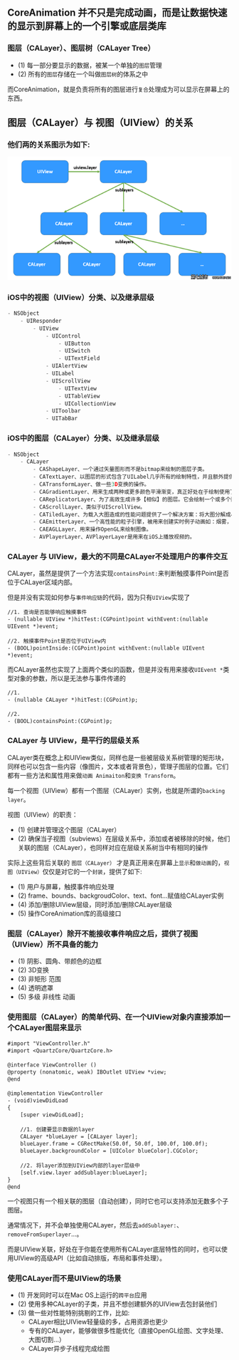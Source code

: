 

## CoreAnimation 并不只是完成动画，而是让数据快速的显示到屏幕上的一个引擎或底层类库


### 图层（CALayer）、图层树（CALayer Tree）

- (1) 每一部分要显示的数据，被某一个单独的`图层`管理
- (2) 所有的`图层`存储在一个叫做`图层树`的体系之中


而CoreAnimation，就是负责将所有的图层进行`复合`处理成为可以显示在屏幕上的东西。

## 图层（CALayer）与 视图（UIView）的关系


### 他们两的关系图示为如下:


<img src="./uiview_layer.png" alt="图1.1" title="图1.1" width="700"/>


### iOS中的视图（UIView）分类、以及继承层级

```c
- NSObject
	- UIResponder
		- UIView
			- UIControl
				- UIButton
				- UISwitch
				- UITextField
			- UIAlertView
			- UILabel
			- UIScrollView
				- UITextView
				- UITableView
				- UICollectionView
			- UIToolbar
			- UITabBar
```


### iOS中的图层（CALayer）分类、以及继承层级

```c
- NSObject
	- CALayer
		- CAShapeLayer、一个通过矢量图形而不是bitmap来绘制的图层子类。
		- CATextLayer、以图层的形式包含了UILabel几乎所有的绘制特性，并且额外提供了一些新的特性。CATextLayer也要比UILabel渲染得快得多。
		- CATransformLayer、做一些3D变换的操作。
		- CAGradientLayer、用来生成两种或更多颜色平滑渐变，真正好处在于绘制使用了【硬件加速】。
		- CAReplicatorLayer、为了高效生成许多【相似】的图层。它会绘制一个或多个图层的子图层，并在每个复制体上应用不同的变换
		- CAScrollLayer、类似于UIScrollView。
		- CATiledLayer、为载入大图造成的性能问题提供了一个解决方案：将大图分解成小片然后将他们单独按需载入。
		- CAEmitterLayer、一个高性能的粒子引擎，被用来创建实时例子动画如：烟雾，火，雨等等这些效果。
		- CAEAGLLayer、用来操作OpenGL来绘制图像。
		- AVPlayerLayer、AVPlayerLayer是用来在iOS上播放视频的。
```

### CALayer 与 UIView，最大的不同是CALayer不处理用户的事件交互

CALayer，虽然是提供了一个方法实现`containsPoint:`来判断触摸事件Point是否位于CALayer区域内部。

但是并没有实现如何参与`事件响应链`的代码，因为只有`UIView`实现了

```objc
//1. 查询是否能够响应触摸事件
- (nullable UIView *)hitTest:(CGPoint)point withEvent:(nullable UIEvent *)event;

//2. 触摸事件Point是否位于UIView内
- (BOOL)pointInside:(CGPoint)point withEvent:(nullable UIEvent *)event;
```
	
而CALayer虽然也实现了上面两个类似的函数，但是并没有用来接收`UIEvent *`类型对象的参数，所以是无法参与事件传递的

```objc
//1.
- (nullable CALayer *)hitTest:(CGPoint)p;

//2.
- (BOOL)containsPoint:(CGPoint)p;
```

### CALayer 与 UIView，是平行的层级关系

CALayer类在概念上和UIView类似，同样也是一些被层级关系树管理的矩形块，同样也可以包含一些内容（像图片，文本或者背景色），管理子图层的位置。它们都有一些方法和属性用来做`动画 Animaiton`和`变换 Transform`。

每一个视图（UIView）都有一个图层（CALayer）实例，也就是所谓的`backing layer`。

视图（UIView）的职责：

- (1) 创建并管理这个图层（CALayer）
- (2) 确保当子视图（subviews）在层级关系中，添加或者被移除的时候，他们关联的图层（CALayer），也同样对应在层级关系树当中有相同的操作


实际上这些背后关联的 `图层（CALayer）` 才是真正用来在屏幕上`显示`和`做动画`的，`视图（UIView）`仅仅是对它的一个`封装`，提供了如下:

- (1) 用户与屏幕，触摸事件响应处理
- (2) frame、bounds、backgroudColor、text、font...赋值给CALayer实例
- (4) 添加/删除UIView层级，同时添加/删除CALayer层级
- (5) 操作CoreAnimation库的高级接口


### 图层（CALayer）除开不能接收事件响应之后，提供了视图（UIView）所不具备的能力

- (1) 阴影、圆角、带颜色的边框
- (2) 3D变换
- (3) 非矩形 范围
- (4) 透明遮罩
- (5) 多级 非线性 动画

### 使用图层（CALayer）的简单代码、在一个UIView对象内直接添加一个CALayer图层来显示

```objc
#import "ViewController.h"
#import <QuartzCore/QuartzCore.h>

@interface ViewController ()
@property (nonatomic, weak) IBOutlet UIView *view;
@end

@implementation ViewController
- (void)viewDidLoad
{
    [super viewDidLoad];
	
	//1. 创建要显示数据的layer
    CALayer *blueLayer = [CALayer layer];
    blueLayer.frame = CGRectMake(50.0f, 50.0f, 100.0f, 100.0f);
    blueLayer.backgroundColor = [UIColor blueColor].CGColor;

	//2. 将layer添加到UIView内部的layer层级中
    [self.view.layer addSublayer:blueLayer];
}
@end
```

一个视图只有一个相关联的图层（自动创建），同时它也可以支持添加无数多个子图层。

通常情况下，并不会单独使用CALayer，然后去`addSublayer:`、`removeFromSuperlayer`...。

而是UIView关联，好处在于你能在使用所有CALayer底层特性的同时，也可以使用UIView的高级API（比如自动排版，布局和事件处理）。

### 使用CALayer而不是UIView的场景

- (1) 开发同时可以在Mac OS上运行的`跨平台`应用
- (2) 使用多种CALayer的子类，并且不想创建额外的UIView去包封装他们
- (3) 做一些对性能特别挑剔的工作，比如:
	- CALayer相比UIView轻量级的多，占用资源也更少
	- 专有的CALayer，能够做很多性能优化（直接OpenGL绘图、文字处理、大图切割...）
	- CALayer异步子线程完成绘图
